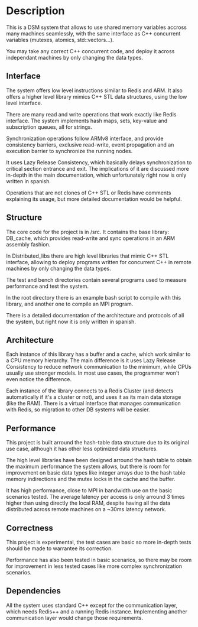 # Description

This is a DSM system that allows to use shared memory variables accross many machines seamlessly, with the same interface as C++ concurrent variables (mutexes, atomics, std::vectors...).

You may take any correct C++ concurrent code, and deploy it across independant machines by only changing the data types.

## Interface

The system offers low level instructions similar to Redis and ARM. 
It also offers a higher level library mimics C++ STL data structures, using the low level interface.

There are many read and write operations that work exactly like Redis interface. 
The system implements hash maps, sets, key-value and subscription queues, all for strings.

Synchronization operations follow ARMv8 interface, and provide consistency barriers, exclusive read-write, event propagation and an execution barrier to synchronize the running nodes.

It uses Lazy Release Consistency, which basically delays synchronization to critical section entrance and exit. The implications of it are discussed more in-depth in the main documentation, which unfortunately right now is only written in spanish.

Operations that are not clones of C++ STL or Redis have comments explaining its usage, but more detailed documentation would be helpful. 

## Structure

The core code for the project is in /src. It contains the base library: DB_cache, which provides read-write and sync operations in an ARM assembly fashion. 

In Distributed_libs there are high level libraries that mimic C++ STL interface, allowing to deploy programs written for concurrent C++ in remote machines by only changing the data types.

The test and bench directories contain several programs used to measure performance and test the system.

In the root directory there is an example bash script to compile with this library, and another one to compile an MPI program.

There is a detailed documentation of the architecture and protocols of all the system, but right now it is only written in spanish.

## Architecture

Each instance of this library has a buffer and a cache, which work similar to a CPU memory hierarchy. The main difference is it uses Lazy Release Consistency to reduce network communication to the minimum, while CPUs usually use stronger models. In most use cases, the programmer won't even notice the difference. 

Each instance of the library connects to a Redis Cluster (and detects automatically if it's a cluster or not), and uses it as its main data storage (like the RAM). There is a virtual interface that manages communication with Redis, so migration to other DB systems will be easier. 

## Performance

This project is built arround the hash-table data structure due to its original use case, although it has other less optimized data structures. 

The high level libraries have been designed arround the hash table to obtain the maximum performance the system allows, but there is room for improvement on basic data types like integer arrays due to the hash table memory indirections and the mutex locks in the cache and the buffer. 

It has high performance, close to MPI in bandwidth use on the basic scenarios tested. 
The average latency per access is only arround 3 times higher than using directly the local RAM, despite having all the data distributed across remote machines on a ~30ms latency network.

## Correctness

This project is experimental, the test cases are basic so more in-depth tests should be made to warrantee its correction. 

Performance has also been tested in basic scenarios, so there may be room for improvement in less tested cases like more complex synchronization scenarios.

## Dependencies

All the system uses standard C++ except for the communication layer, which needs Redis++ and a running Redis instance.
Implementing another communication layer would change those requirements.
